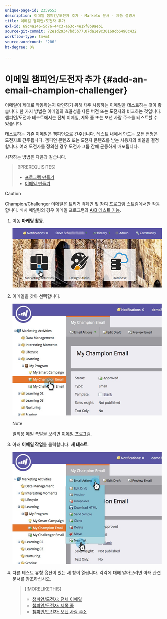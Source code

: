 ```yaml
---
unique-page-id: 2359553
description: 이메일 챔피언/도전자 추가 - Marketo 문서 - 제품 설명서
title: 이메일 챔피언/도전자 추가
exl-id: 69c4a146-5d76-44c3-a63c-4e15f8b9aeb1
source-git-commit: 72e1d29347bd5b77107da1e9c30169cb6490c432
workflow-type: tm+mt
source-wordcount: '206'
ht-degree: 0%

---
```


# 이메일 챔피언/도전자 추가 {#add-an-email-champion-challenger}

이메일이 제대로 작동하는지 확인하기 위해 자주 사용하는 이메일을 테스트하는 것이 좋습니다. 한 가지 방법은 이메일의 효율성을 다른 버전 또는 도전자와 비교하는 것입니다. 챔피언/도전자 테스트에서는 전체 이메일, 제목 줄 또는 보낸 사람 주소를 테스트할 수 있습니다.

테스트하는 기존 이메일은 챔피언으로 간주됩니다. 테스트 내에서 만드는 모든 변형은 도전자로 간주됩니다. 챔피언 콘텐츠 또는 도전자 콘텐츠를 받는 사용자의 비율을 결정합니다. 여러 도전자를 정의한 경우 도전자 그룹 간에 균등하게 배포됩니다.

시작하는 방법은 다음과 같습니다.

>[!PREREQUISITES]
>
>* [프로그램 만들기](/help/marketo/product-docs/core-marketo-concepts/programs/creating-programs/create-a-program.md)
>* [이메일 만들기](/help/marketo/product-docs/email-marketing/general/creating-an-email/create-an-email.md)


>[!CAUTION]
>
>Champion/Challenger 이메일은 트리거 캠페인 및 참여 프로그램 스트림에서만 작동합니다. 배치 메일링의 경우 이메일 프로그램의 [A/B 테스트 기능](/help/marketo/product-docs/email-marketing/email-programs/email-program-actions/email-test-a-b-test/add-an-a-b-test.md).

1. 이동 **마케팅 활동**.

   ![](assets/login-marketing-activities.png)

1. 이메일을 찾아 선택합니다.

   ![](assets/champion1.jpg)

   >[!NOTE]
   >
   >일회용 메일 폭발을 보려면 [이메일 프로그램](/help/marketo/product-docs/email-marketing/email-programs/creating-an-email-program/create-an-email-program.md).

1. 아래 **이메일 작업**&#x200B;를 클릭합니다. **새 테스트**.

   ![](assets/chmapion2.jpg)

1. 다른 테스트 유형 옵션이 있는 새 창이 열립니다. 각각에 대해 알아보려면 아래 관련 문서를 참조하십시오.

   >[!MORELIKETHIS]
   >
   >* [챔피언/도전자: 전체 이메일](/help/marketo/product-docs/email-marketing/general/functions-in-the-editor/email-tests-champion-challenger/champion-challenger-whole-emails.md)
   >* [챔피언/도전자: 제목 줄](/help/marketo/product-docs/email-marketing/general/functions-in-the-editor/email-tests-champion-challenger/champion-challenger-subject-line.md)
   >* [챔피언/도전자: 보낸 사람 주소](/help/marketo/product-docs/email-marketing/general/functions-in-the-editor/email-tests-champion-challenger/champion-challenger-from-address.md)

